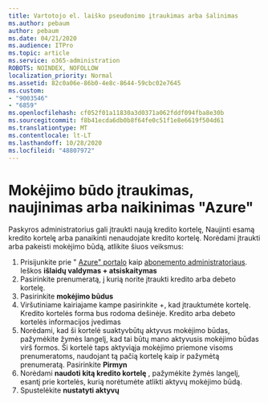 ```yaml
---
title: Vartotojo el. laiško pseudonimo įtraukimas arba šalinimas
ms.author: pebaum
author: pebaum
ms.date: 04/21/2020
ms.audience: ITPro
ms.topic: article
ms.service: o365-administration
ROBOTS: NOINDEX, NOFOLLOW
localization_priority: Normal
ms.assetid: 82c0a06e-86b0-4e8c-8644-59cbc02e7645
ms.custom:
- "9003546"
- "6859"
ms.openlocfilehash: cf052f01a11830a3d0371a062fddf094fba8e30b
ms.sourcegitcommit: f8b41ecda6db0b8f64fe0c51f1e8e6619f504d61
ms.translationtype: MT
ms.contentlocale: lt-LT
ms.lasthandoff: 10/28/2020
ms.locfileid: "48807972"
---
```

# <a name="add-update-or-delete-payment-method-in-azure"></a>Mokėjimo būdo įtraukimas, naujinimas arba naikinimas "Azure"

Paskyros administratorius gali įtraukti naują kredito kortelę, Naujinti esamą kredito kortelę arba panaikinti nenaudojate kredito kortelę. Norėdami įtraukti arba pakeisti mokėjimo būdą, atlikite šiuos veiksmus:

1. Prisijunkite prie " [Azure" portalo](https://portal.azure.com/) kaip [abonemento administratoriaus](https://docs.microsoft.com/azure/billing/billing-subscription-transfer?WT.mc_id=Portal-Microsoft_Azure_Support#whoisaa). Ieškos **išlaidų valdymas + atsiskaitymas**
2. Pasirinkite prenumeratą, į kurią norite įtraukti kredito arba debeto kortelę.
3. Pasirinkite **mokėjimo būdus**
4. Viršutiniame kairiajame kampe pasirinkite +, kad įtrauktumėte kortelę. Kredito kortelės forma bus rodoma dešinėje. Kredito arba debeto kortelės informacijos įvedimas
5. Norėdami, kad ši kortelė suaktyvbūtų aktyvus mokėjimo būdas, pažymėkite žymės langelį, kad tai būtų mano aktyvusis mokėjimo būdas virš formos. Ši kortelė taps aktyviąja mokėjimo priemone visoms prenumeratoms, naudojant tą pačią kortelę kaip ir pažymėtą prenumeratą. Pasirinkite **Pirmyn**
6. Norėdami **naudoti kitą kredito kortelę** , pažymėkite žymės langelį, esantį prie kortelės, kurią norėtumėte atlikti aktyvų mokėjimo būdą.
7. Spustelėkite **nustatyti aktyvų**
